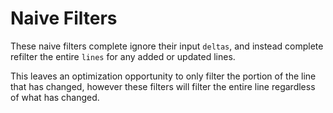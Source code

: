 #  Naive Filters

These naive filters complete ignore their input `deltas`, and instead complete refilter the entire `lines` for any added or updated lines.

This leaves an optimization opportunity to only filter the portion of the line that has changed, however these filters will filter the entire line regardless
of what has changed.

